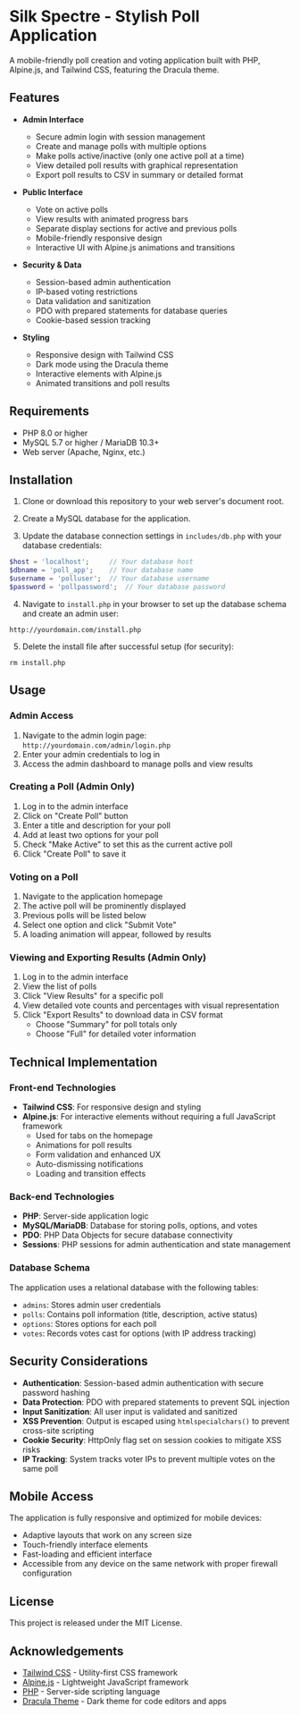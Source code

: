 # Silk Spectre - Stylish Poll Application

A mobile-friendly poll creation and voting application built with PHP, Alpine.js, and Tailwind CSS, featuring the Dracula theme.

## Features

- **Admin Interface**
  - Secure admin login with session management
  - Create and manage polls with multiple options
  - Make polls active/inactive (only one active poll at a time)
  - View detailed poll results with graphical representation
  - Export poll results to CSV in summary or detailed format
  
- **Public Interface**
  - Vote on active polls
  - View results with animated progress bars
  - Separate display sections for active and previous polls
  - Mobile-friendly responsive design
  - Interactive UI with Alpine.js animations and transitions
  
- **Security & Data**
  - Session-based admin authentication
  - IP-based voting restrictions
  - Data validation and sanitization
  - PDO with prepared statements for database queries
  - Cookie-based session tracking
  
- **Styling**
  - Responsive design with Tailwind CSS
  - Dark mode using the Dracula theme
  - Interactive elements with Alpine.js
  - Animated transitions and poll results

## Requirements

- PHP 8.0 or higher
- MySQL 5.7 or higher / MariaDB 10.3+
- Web server (Apache, Nginx, etc.)

## Installation

1. Clone or download this repository to your web server's document root.

2. Create a MySQL database for the application.

3. Update the database connection settings in `includes/db.php` with your database credentials:

```php
$host = 'localhost';     // Your database host
$dbname = 'poll_app';    // Your database name
$username = 'polluser';  // Your database username
$password = 'pollpassword';  // Your database password
```

4. Navigate to `install.php` in your browser to set up the database schema and create an admin user:

```
http://yourdomain.com/install.php
```

5. Delete the install file after successful setup (for security):

```
rm install.php
```

## Usage

### Admin Access

1. Navigate to the admin login page: `http://yourdomain.com/admin/login.php`
2. Enter your admin credentials to log in
3. Access the admin dashboard to manage polls and view results

### Creating a Poll (Admin Only)

1. Log in to the admin interface
2. Click on "Create Poll" button
3. Enter a title and description for your poll
4. Add at least two options for your poll
5. Check "Make Active" to set this as the current active poll
6. Click "Create Poll" to save it

### Voting on a Poll

1. Navigate to the application homepage
2. The active poll will be prominently displayed
3. Previous polls will be listed below
4. Select one option and click "Submit Vote"
5. A loading animation will appear, followed by results

### Viewing and Exporting Results (Admin Only)

1. Log in to the admin interface
2. View the list of polls
3. Click "View Results" for a specific poll
4. View detailed vote counts and percentages with visual representation
5. Click "Export Results" to download data in CSV format
   - Choose "Summary" for poll totals only
   - Choose "Full" for detailed voter information

## Technical Implementation

### Front-end Technologies

- **Tailwind CSS**: For responsive design and styling
- **Alpine.js**: For interactive elements without requiring a full JavaScript framework
  - Used for tabs on the homepage
  - Animations for poll results
  - Form validation and enhanced UX
  - Auto-dismissing notifications
  - Loading and transition effects

### Back-end Technologies

- **PHP**: Server-side application logic
- **MySQL/MariaDB**: Database for storing polls, options, and votes
- **PDO**: PHP Data Objects for secure database connectivity
- **Sessions**: PHP sessions for admin authentication and state management

### Database Schema

The application uses a relational database with the following tables:
- `admins`: Stores admin user credentials
- `polls`: Contains poll information (title, description, active status)
- `options`: Stores options for each poll
- `votes`: Records votes cast for options (with IP address tracking)

## Security Considerations

- **Authentication**: Session-based admin authentication with secure password hashing
- **Data Protection**: PDO with prepared statements to prevent SQL injection
- **Input Sanitization**: All user input is validated and sanitized
- **XSS Prevention**: Output is escaped using `htmlspecialchars()` to prevent cross-site scripting
- **Cookie Security**: HttpOnly flag set on session cookies to mitigate XSS risks
- **IP Tracking**: System tracks voter IPs to prevent multiple votes on the same poll

## Mobile Access

The application is fully responsive and optimized for mobile devices:
- Adaptive layouts that work on any screen size
- Touch-friendly interface elements
- Fast-loading and efficient interface
- Accessible from any device on the same network with proper firewall configuration

## License

This project is released under the MIT License.

## Acknowledgements

- [Tailwind CSS](https://tailwindcss.com/) - Utility-first CSS framework
- [Alpine.js](https://alpinejs.dev/) - Lightweight JavaScript framework
- [PHP](https://www.php.net/) - Server-side scripting language
- [Dracula Theme](https://draculatheme.com/) - Dark theme for code editors and apps 